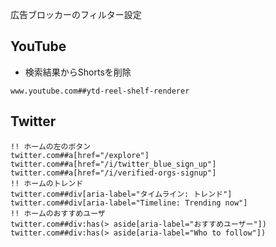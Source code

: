 広告ブロッカーのフィルター設定

## YouTube

+ 検索結果からShortsを削除

```
www.youtube.com##ytd-reel-shelf-renderer
```


## Twitter

```
!! ホームの左のボタン
twitter.com##a[href="/explore"]
twitter.com##a[href="/i/twitter_blue_sign_up"]
twitter.com##a[href="/i/verified-orgs-signup"]
!! ホームのトレンド
twitter.com##div[aria-label="タイムライン: トレンド"]
twitter.com##div[aria-label="Timeline: Trending now"]
!! ホームのおすすめユーザ
twitter.com##div:has(> aside[aria-label="おすすめユーザー"])
twitter.com##div:has(> aside[aria-label="Who to follow"])
```
